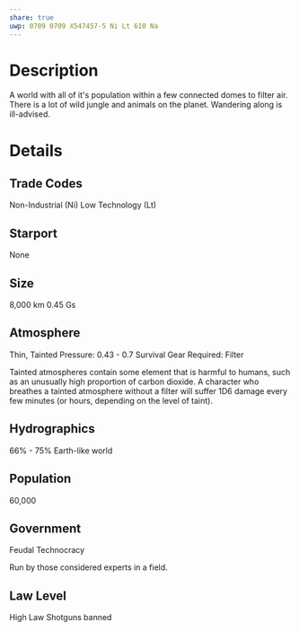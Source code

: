 ```yaml
---
share: true
uwp: 0709 0709 X547457-5 Ni Lt 610 Na
---
```


# Description
A world with all of it's population within a few connected domes to filter air. There is a lot of wild jungle and animals on the planet. Wandering along is ill-advised.

# Details
## Trade Codes
Non-Industrial (Ni)
Low Technology (Lt)

## Starport
None

## Size
8,000 km
0.45 Gs

## Atmosphere
Thin, Tainted
Pressure: 0.43 - 0.7
Survival Gear Required: Filter

Tainted atmospheres contain some element that is harmful to humans, such as an unusually high proportion of carbon dioxide. A character who breathes a tainted atmosphere without a filter will suffer 1D6 damage every few minutes (or hours, depending on the level of taint).

## Hydrographics
66% - 75%
Earth-like world

## Population
60,000

## Government
Feudal Technocracy

Run by those considered experts in a field.

## Law Level
High Law
Shotguns banned
